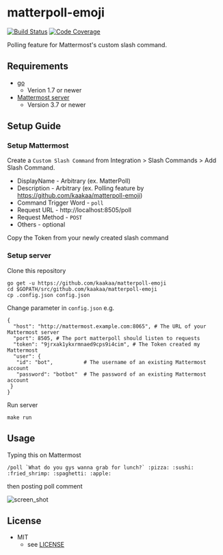 # matterpoll-emoji

[![Build Status](https://travis-ci.org/kaakaa/matterpoll-emoji.svg?branch=master)](https://travis-ci.org/kaakaa/matterpoll-emoji)
[![Code Coverage](https://codecov.io/gh/kaakaa/matterpoll-emoji/branch/master/graph/badge.svg)](https://codecov.io/gh/kaakaa/matterpoll-emoji/branch/master)

Polling feature for Mattermost's custom slash command.

## Requirements
- [go](https://golang.org/)
    - Verion 1.7 or newer
- [Mattermost server](https://about.mattermost.com/)
    - Version 3.7 or newer

## Setup Guide

### Setup Mattermost

Create a `Custom Slash Command` from Integration > Slash Commands > Add Slash Command.

* DisplayName - Arbitrary (ex. MatterPoll)
* Description - Arbitrary (ex. Polling feature by https://github.com/kaakaa/matterpoll-emoji)
* Command Trigger Word - `poll`
* Request URL - http://localhost:8505/poll
* Request Method - `POST`
* Others - optional

Copy the Token from your newly created slash command

### Setup server

Clone this repository
```
go get -u https://github.com/kaakaa/matterpoll-emoji
cd $GOPATH/src/github.com/kaakaa/matterpoll-emoji
cp .config.json config.json
```

Change parameter in `config.json` e.g.
```
{
  "host": "http://mattermost.example.com:8065", # The URL of your Mattermost server
  "port": 8505, # The port matterpoll should listen to requests
  "token": "9jrxak1ykxrmnaed9cps9i4cim", # The Token created my Mattermost
  "user": {
   "id": "bot",          # The username of an existing Mattermost account
   "password": "botbot"  # The password of an existing Mattermost account
 }
}
```

Run server
```
make run
```

## Usage

Typing this on Mattermost

```
/poll `What do you gys wanna grab for lunch?` :pizza: :sushi: :fried_shrimp: :spaghetti: :apple:
```

then posting poll comment

![screen_shot](https://raw.githubusercontent.com/kaakaa/matterpoll-emoji/master/matterpoll-emoji.png)

## License
* MIT
  * see [LICENSE](LICENSE)
